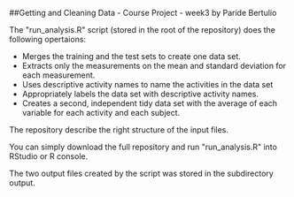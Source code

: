 ##Getting and Cleaning Data - Course Project - week3 
by Paride Bertulio


The "run_analysis.R" script (stored in the root of the repository) does the following opertaions:
- Merges the training and the test sets to create one data set.
- Extracts only the measurements on the mean and standard deviation for each measurement. 
- Uses descriptive activity names to name the activities in the data set
- Appropriately labels the data set with descriptive activity names. 
- Creates a second, independent tidy data set with the average of each variable for each activity and each subject. 

The repository describe the right structure of the input files.

You can simply download the full repository and run "run_analysis.R" into RStudio or R console.

The two output files created by the script was stored in the subdirectory output.
